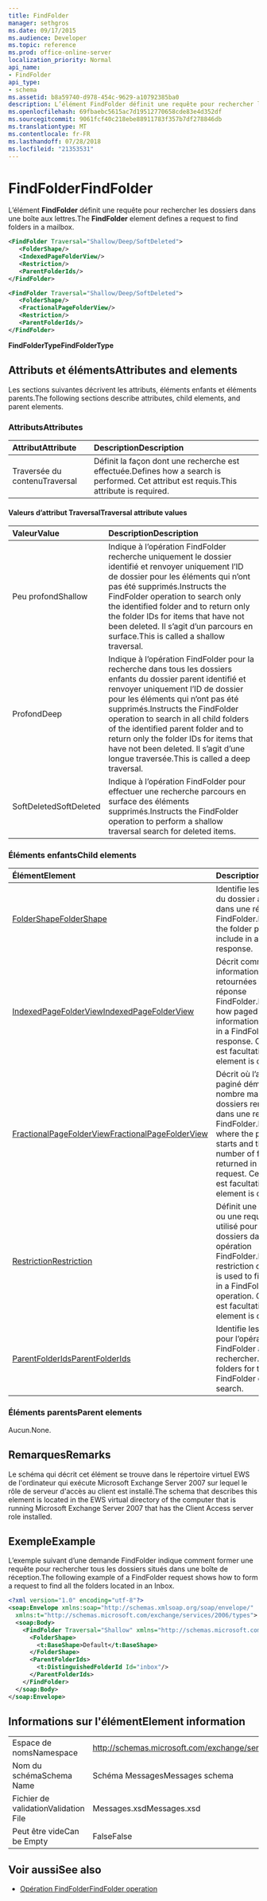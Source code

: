```yaml
---
title: FindFolder
manager: sethgros
ms.date: 09/17/2015
ms.audience: Developer
ms.topic: reference
ms.prod: office-online-server
localization_priority: Normal
api_name:
- FindFolder
api_type:
- schema
ms.assetid: b8a59740-d978-454c-9629-a10792385ba0
description: L’élément FindFolder définit une requête pour rechercher les dossiers dans une boîte aux lettres.
ms.openlocfilehash: 69fbaebc5615ac7d19512770658cde83e4d352df
ms.sourcegitcommit: 9061fcf40c218ebe88911783f357b7df278846db
ms.translationtype: MT
ms.contentlocale: fr-FR
ms.lasthandoff: 07/28/2018
ms.locfileid: "21353531"
---
```

# <a name="findfolder"></a><span data-ttu-id="293d4-103">FindFolder</span><span class="sxs-lookup"><span data-stu-id="293d4-103">FindFolder</span></span>

<span data-ttu-id="293d4-104">L’élément **FindFolder** définit une requête pour rechercher les dossiers dans une boîte aux lettres.</span><span class="sxs-lookup"><span data-stu-id="293d4-104">The **FindFolder** element defines a request to find folders in a mailbox.</span></span> 
  
```xml
<FindFolder Traversal="Shallow/Deep/SoftDeleted">
   <FolderShape/>
   <IndexedPageFolderView/>
   <Restriction/>
   <ParentFolderIds/>
</FindFolder>
```

```xml
<FindFolder Traversal="Shallow/Deep/SoftDeleted">
   <FolderShape/>
   <FractionalPageFolderView/>
   <Restriction/>
   <ParentFolderIds/>
</FindFolder>
```

<span data-ttu-id="293d4-105">**FindFolderType**</span><span class="sxs-lookup"><span data-stu-id="293d4-105">**FindFolderType**</span></span>

## <a name="attributes-and-elements"></a><span data-ttu-id="293d4-106">Attributs et éléments</span><span class="sxs-lookup"><span data-stu-id="293d4-106">Attributes and elements</span></span>

<span data-ttu-id="293d4-107">Les sections suivantes décrivent les attributs, éléments enfants et éléments parents.</span><span class="sxs-lookup"><span data-stu-id="293d4-107">The following sections describe attributes, child elements, and parent elements.</span></span>
  
### <a name="attributes"></a><span data-ttu-id="293d4-108">Attributs</span><span class="sxs-lookup"><span data-stu-id="293d4-108">Attributes</span></span>

|<span data-ttu-id="293d4-109">**Attribut**</span><span class="sxs-lookup"><span data-stu-id="293d4-109">**Attribute**</span></span>|<span data-ttu-id="293d4-110">**Description**</span><span class="sxs-lookup"><span data-stu-id="293d4-110">**Description**</span></span>|
|:-----|:-----|
|<span data-ttu-id="293d4-111">Traversée du contenu</span><span class="sxs-lookup"><span data-stu-id="293d4-111">Traversal</span></span>  <br/> |<span data-ttu-id="293d4-112">Définit la façon dont une recherche est effectuée.</span><span class="sxs-lookup"><span data-stu-id="293d4-112">Defines how a search is performed.</span></span> <span data-ttu-id="293d4-113">Cet attribut est requis.</span><span class="sxs-lookup"><span data-stu-id="293d4-113">This attribute is required.</span></span>  <br/> |
   
#### <a name="traversal-attribute-values"></a><span data-ttu-id="293d4-114">Valeurs d’attribut Traversal</span><span class="sxs-lookup"><span data-stu-id="293d4-114">Traversal attribute values</span></span>

|<span data-ttu-id="293d4-115">**Valeur**</span><span class="sxs-lookup"><span data-stu-id="293d4-115">**Value**</span></span>|<span data-ttu-id="293d4-116">**Description**</span><span class="sxs-lookup"><span data-stu-id="293d4-116">**Description**</span></span>|
|:-----|:-----|
|<span data-ttu-id="293d4-117">Peu profond</span><span class="sxs-lookup"><span data-stu-id="293d4-117">Shallow</span></span>  <br/> |<span data-ttu-id="293d4-118">Indique à l’opération FindFolder recherche uniquement le dossier identifié et renvoyer uniquement l’ID de dossier pour les éléments qui n’ont pas été supprimés.</span><span class="sxs-lookup"><span data-stu-id="293d4-118">Instructs the FindFolder operation to search only the identified folder and to return only the folder IDs for items that have not been deleted.</span></span> <span data-ttu-id="293d4-119">Il s’agit d’un parcours en surface.</span><span class="sxs-lookup"><span data-stu-id="293d4-119">This is called a shallow traversal.</span></span>  <br/> |
|<span data-ttu-id="293d4-120">Profond</span><span class="sxs-lookup"><span data-stu-id="293d4-120">Deep</span></span>  <br/> |<span data-ttu-id="293d4-121">Indique à l’opération FindFolder pour la recherche dans tous les dossiers enfants du dossier parent identifié et renvoyer uniquement l’ID de dossier pour les éléments qui n’ont pas été supprimés.</span><span class="sxs-lookup"><span data-stu-id="293d4-121">Instructs the FindFolder operation to search in all child folders of the identified parent folder and to return only the folder IDs for items that have not been deleted.</span></span> <span data-ttu-id="293d4-122">Il s’agit d’une longue traversée.</span><span class="sxs-lookup"><span data-stu-id="293d4-122">This is called a deep traversal.</span></span>  <br/> |
|<span data-ttu-id="293d4-123">SoftDeleted</span><span class="sxs-lookup"><span data-stu-id="293d4-123">SoftDeleted</span></span>  <br/> |<span data-ttu-id="293d4-124">Indique à l’opération FindFolder pour effectuer une recherche parcours en surface des éléments supprimés.</span><span class="sxs-lookup"><span data-stu-id="293d4-124">Instructs the FindFolder operation to perform a shallow traversal search for deleted items.</span></span>  <br/> |
   
### <a name="child-elements"></a><span data-ttu-id="293d4-125">Éléments enfants</span><span class="sxs-lookup"><span data-stu-id="293d4-125">Child elements</span></span>

|<span data-ttu-id="293d4-126">**Élément**</span><span class="sxs-lookup"><span data-stu-id="293d4-126">**Element**</span></span>|<span data-ttu-id="293d4-127">**Description**</span><span class="sxs-lookup"><span data-stu-id="293d4-127">**Description**</span></span>|
|:-----|:-----|
|[<span data-ttu-id="293d4-128">FolderShape</span><span class="sxs-lookup"><span data-stu-id="293d4-128">FolderShape</span></span>](foldershape.md) <br/> |<span data-ttu-id="293d4-129">Identifie les propriétés du dossier à inclure dans une réponse FindFolder.</span><span class="sxs-lookup"><span data-stu-id="293d4-129">Identifies the folder properties to include in a FindFolder response.</span></span>  <br/> |
|[<span data-ttu-id="293d4-130">IndexedPageFolderView</span><span class="sxs-lookup"><span data-stu-id="293d4-130">IndexedPageFolderView</span></span>](indexedpagefolderview.md) <br/> |<span data-ttu-id="293d4-131">Décrit comment paginé informations sont retournées dans une réponse FindFolder.</span><span class="sxs-lookup"><span data-stu-id="293d4-131">Describes how paged item information is returned in a FindFolder response.</span></span> <span data-ttu-id="293d4-132">Cet élément est facultatif.</span><span class="sxs-lookup"><span data-stu-id="293d4-132">This element is optional.</span></span>  <br/> |
|[<span data-ttu-id="293d4-133">FractionalPageFolderView</span><span class="sxs-lookup"><span data-stu-id="293d4-133">FractionalPageFolderView</span></span>](fractionalpagefolderview.md) <br/> |<span data-ttu-id="293d4-134">Décrit où l’affichage paginé démarre et le nombre maximal de dossiers renvoyées dans une requête FindFolder.</span><span class="sxs-lookup"><span data-stu-id="293d4-134">Describes where the paged view starts and the maximum number of folders returned in a FindFolder request.</span></span> <span data-ttu-id="293d4-135">Cet élément est facultatif.</span><span class="sxs-lookup"><span data-stu-id="293d4-135">This element is optional.</span></span>  <br/> |
|[<span data-ttu-id="293d4-136">Restriction</span><span class="sxs-lookup"><span data-stu-id="293d4-136">Restriction</span></span>](restriction.md) <br/> |<span data-ttu-id="293d4-137">Définit une restriction ou une requête qui est utilisé pour filtrer les dossiers dans une opération FindFolder.</span><span class="sxs-lookup"><span data-stu-id="293d4-137">Defines a restriction or query that is used to filter folders in a FindFolder operation.</span></span> <span data-ttu-id="293d4-138">Cet élément est facultatif.</span><span class="sxs-lookup"><span data-stu-id="293d4-138">This element is optional.</span></span>  <br/> |
|[<span data-ttu-id="293d4-139">ParentFolderIds</span><span class="sxs-lookup"><span data-stu-id="293d4-139">ParentFolderIds</span></span>](parentfolderids.md) <br/> |<span data-ttu-id="293d4-140">Identifie les dossiers pour l’opération FindFolder à rechercher.</span><span class="sxs-lookup"><span data-stu-id="293d4-140">Identifies folders for the FindFolder operation to search.</span></span>  <br/> |
   
### <a name="parent-elements"></a><span data-ttu-id="293d4-141">Éléments parents</span><span class="sxs-lookup"><span data-stu-id="293d4-141">Parent elements</span></span>

<span data-ttu-id="293d4-142">Aucun.</span><span class="sxs-lookup"><span data-stu-id="293d4-142">None.</span></span>
  
## <a name="remarks"></a><span data-ttu-id="293d4-143">Remarques</span><span class="sxs-lookup"><span data-stu-id="293d4-143">Remarks</span></span>

<span data-ttu-id="293d4-144">Le schéma qui décrit cet élément se trouve dans le répertoire virtuel EWS de l'ordinateur qui exécute Microsoft Exchange Server 2007 sur lequel le rôle de serveur d'accès au client est installé.</span><span class="sxs-lookup"><span data-stu-id="293d4-144">The schema that describes this element is located in the EWS virtual directory of the computer that is running Microsoft Exchange Server 2007 that has the Client Access server role installed.</span></span>
  
## <a name="example"></a><span data-ttu-id="293d4-145">Exemple</span><span class="sxs-lookup"><span data-stu-id="293d4-145">Example</span></span>

<span data-ttu-id="293d4-146">L’exemple suivant d’une demande FindFolder indique comment former une requête pour rechercher tous les dossiers situés dans une boîte de réception.</span><span class="sxs-lookup"><span data-stu-id="293d4-146">The following example of a FindFolder request shows how to form a request to find all the folders located in an Inbox.</span></span>
  
```xml
<?xml version="1.0" encoding="utf-8"?>
<soap:Envelope xmlns:soap="http://schemas.xmlsoap.org/soap/envelope/"
  xmlns:t="http://schemas.microsoft.com/exchange/services/2006/types">
  <soap:Body>
    <FindFolder Traversal="Shallow" xmlns="http://schemas.microsoft.com/exchange/services/2006/messages">
      <FolderShape>
        <t:BaseShape>Default</t:BaseShape>
      </FolderShape>
      <ParentFolderIds>
        <t:DistinguishedFolderId Id="inbox"/>
      </ParentFolderIds>
    </FindFolder>
  </soap:Body>
</soap:Envelope>
```

## <a name="element-information"></a><span data-ttu-id="293d4-147">Informations sur l'élément</span><span class="sxs-lookup"><span data-stu-id="293d4-147">Element information</span></span>

|||
|:-----|:-----|
|<span data-ttu-id="293d4-148">Espace de noms</span><span class="sxs-lookup"><span data-stu-id="293d4-148">Namespace</span></span>  <br/> |http://schemas.microsoft.com/exchange/services/2006/messages  <br/> |
|<span data-ttu-id="293d4-149">Nom du schéma</span><span class="sxs-lookup"><span data-stu-id="293d4-149">Schema Name</span></span>  <br/> |<span data-ttu-id="293d4-150">Schéma Messages</span><span class="sxs-lookup"><span data-stu-id="293d4-150">Messages schema</span></span>  <br/> |
|<span data-ttu-id="293d4-151">Fichier de validation</span><span class="sxs-lookup"><span data-stu-id="293d4-151">Validation File</span></span>  <br/> |<span data-ttu-id="293d4-152">Messages.xsd</span><span class="sxs-lookup"><span data-stu-id="293d4-152">Messages.xsd</span></span>  <br/> |
|<span data-ttu-id="293d4-153">Peut être vide</span><span class="sxs-lookup"><span data-stu-id="293d4-153">Can be Empty</span></span>  <br/> |<span data-ttu-id="293d4-154">False</span><span class="sxs-lookup"><span data-stu-id="293d4-154">False</span></span>  <br/> |
   
## <a name="see-also"></a><span data-ttu-id="293d4-155">Voir aussi</span><span class="sxs-lookup"><span data-stu-id="293d4-155">See also</span></span>

- [<span data-ttu-id="293d4-156">Opération FindFolder</span><span class="sxs-lookup"><span data-stu-id="293d4-156">FindFolder operation</span></span>](findfolder-operation.md)

